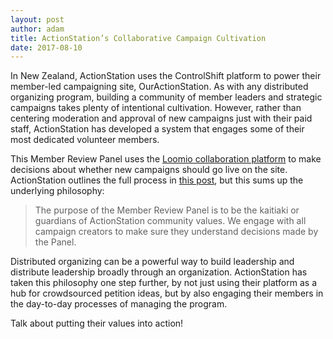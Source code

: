 ```yaml
---
layout: post
author: adam
title: ActionStation’s Collaborative Campaign Cultivation
date: 2017-08-10
---
```

In New Zealand, ActionStation uses the ControlShift platform to power their member-led campaigning site, OurActionStation. As with any distributed organizing program, building a community of member leaders and strategic campaigns takes plenty of intentional cultivation. However, rather than centering moderation and approval of new campaigns just with their paid staff, ActionStation has developed a system that engages some of their most dedicated volunteer members.

This Member Review Panel uses the [Loomio collaboration platform](https://www.loomio.org/) to make decisions about whether new campaigns should go live on the site. ActionStation outlines the full process in [this post](https://medium.com/actionstation/how-we-make-decisions-about-ouractionstation-campaigns-977888502ccd), but this sums up the underlying philosophy:
> The purpose of the Member Review Panel is to be the kaitiaki or guardians of ActionStation community values. We engage with all campaign creators to make sure they understand decisions made by the Panel.

Distributed organizing can be a powerful way to build leadership and distribute leadership broadly through an organization. ActionStation has taken this philosophy one step further, by not just using their platform as a hub for crowdsourced petition ideas, but by also engaging their members in the day-to-day processes of managing the program.

Talk about putting their values into action!
